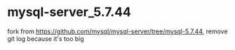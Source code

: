 # mysql-server_5.7.44
fork from https://github.com/mysql/mysql-server/tree/mysql-5.7.44, remove git log because it's too big
